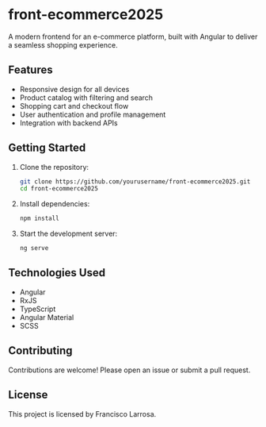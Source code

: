 # front-ecommerce2025
A modern frontend for an e-commerce platform, built with Angular to deliver a seamless shopping experience.

## Features

- Responsive design for all devices
- Product catalog with filtering and search
- Shopping cart and checkout flow
- User authentication and profile management
- Integration with backend APIs

## Getting Started

1. Clone the repository:
    ```bash
    git clone https://github.com/yourusername/front-ecommerce2025.git
    cd front-ecommerce2025
    ```
2. Install dependencies:
    ```bash
    npm install
    ```
3. Start the development server:
    ```bash
    ng serve
    ```

## Technologies Used

- Angular
- RxJS
- TypeScript
- Angular Material
- SCSS

## Contributing

Contributions are welcome! Please open an issue or submit a pull request.

## License

This project is licensed by Francisco Larrosa.
